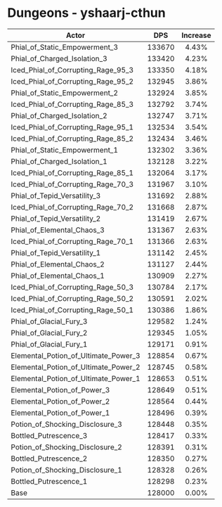 # Dungeons - yshaarj-cthun
| Actor | DPS | Increase |
|---|:---:|:---:|
|Phial_of_Static_Empowerment_3|133670|4.43%|
|Phial_of_Charged_Isolation_3|133420|4.23%|
|Iced_Phial_of_Corrupting_Rage_95_3|133350|4.18%|
|Iced_Phial_of_Corrupting_Rage_95_2|132945|3.86%|
|Phial_of_Static_Empowerment_2|132924|3.85%|
|Iced_Phial_of_Corrupting_Rage_85_3|132792|3.74%|
|Phial_of_Charged_Isolation_2|132747|3.71%|
|Iced_Phial_of_Corrupting_Rage_95_1|132534|3.54%|
|Iced_Phial_of_Corrupting_Rage_85_2|132434|3.46%|
|Phial_of_Static_Empowerment_1|132302|3.36%|
|Phial_of_Charged_Isolation_1|132128|3.22%|
|Iced_Phial_of_Corrupting_Rage_85_1|132064|3.17%|
|Iced_Phial_of_Corrupting_Rage_70_3|131967|3.10%|
|Phial_of_Tepid_Versatility_3|131692|2.88%|
|Iced_Phial_of_Corrupting_Rage_70_2|131668|2.87%|
|Phial_of_Tepid_Versatility_2|131419|2.67%|
|Phial_of_Elemental_Chaos_3|131367|2.63%|
|Iced_Phial_of_Corrupting_Rage_70_1|131366|2.63%|
|Phial_of_Tepid_Versatility_1|131142|2.45%|
|Phial_of_Elemental_Chaos_2|131127|2.44%|
|Phial_of_Elemental_Chaos_1|130909|2.27%|
|Iced_Phial_of_Corrupting_Rage_50_3|130784|2.17%|
|Iced_Phial_of_Corrupting_Rage_50_2|130591|2.02%|
|Iced_Phial_of_Corrupting_Rage_50_1|130386|1.86%|
|Phial_of_Glacial_Fury_3|129582|1.24%|
|Phial_of_Glacial_Fury_2|129345|1.05%|
|Phial_of_Glacial_Fury_1|129171|0.91%|
|Elemental_Potion_of_Ultimate_Power_3|128854|0.67%|
|Elemental_Potion_of_Ultimate_Power_2|128745|0.58%|
|Elemental_Potion_of_Ultimate_Power_1|128653|0.51%|
|Elemental_Potion_of_Power_3|128649|0.51%|
|Elemental_Potion_of_Power_2|128564|0.44%|
|Elemental_Potion_of_Power_1|128496|0.39%|
|Potion_of_Shocking_Disclosure_3|128448|0.35%|
|Bottled_Putrescence_3|128417|0.33%|
|Potion_of_Shocking_Disclosure_2|128391|0.31%|
|Bottled_Putrescence_2|128350|0.27%|
|Potion_of_Shocking_Disclosure_1|128328|0.26%|
|Bottled_Putrescence_1|128298|0.23%|
|Base|128000|0.00%|
